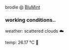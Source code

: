 brodie @ [BluMint](https://www.linkedin.com/company/blumint-io/)

<!--weather_start-->
### working conditions..

weather: scattered clouds ☁️

temp: 26.17 °C 🥶

<!--weather_end-->
